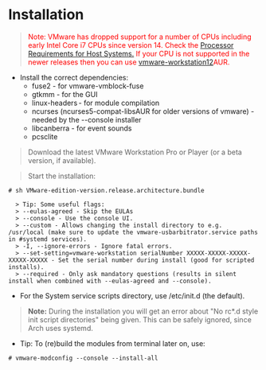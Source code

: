 # Installation

> <font color=red>Note: VMware has dropped support for a number of CPUs including early Intel Core i7 CPUs since version 14. Check the [Processor Requirements for Host Systems.](https://docs.vmware.com/en/VMware-Workstation-Pro/14.0/com.vmware.ws.using.doc/GUID-BBD199AA-C346-4334-9F56-5A42F7328594.html) If your CPU is not supported in the newer releases then you can use [vmware-workstation12](https://aur.archlinux.org/packages/vmware-workstation12/)AUR.</font>

* Install the correct dependencies:
  * fuse2 - for vmware-vmblock-fuse
  * gtkmm - for the GUI
  * linux-headers - for module compilation
  * ncurses (ncurses5-compat-libsAUR for older versions of vmware) - needed by the --console installer
  * libcanberra - for event sounds
  * pcsclite
> Download the latest VMware Workstation Pro or Player (or a beta version, if available).

> Start the installation:
```shell
# sh VMware-edition-version.release.architecture.bundle
```

~~~
  > Tip: Some useful flags:
  > --eulas-agreed - Skip the EULAs
  > --console - Use the console UI.
  > --custom - Allows changing the install directory to e.g. /usr/local (make sure to update the vmware-usbarbitrator.service paths in #systemd services).
  > -I, --ignore-errors - Ignore fatal errors.
  > --set-setting=vmware-workstation serialNumber XXXXX-XXXXX-XXXXX-XXXXX-XXXXX - Set the serial number during install (good for scripted installs).
  > --required - Only ask mandatory questions (results in silent install when combined with --eulas-agreed and --console).
~~~
* For the System service scripts directory, use /etc/init.d (the default).
> <b>Note:</b> During the installation you will get an error about "No rc*.d style init script directories" being given. This can be safely ignored, since Arch uses systemd.

* Tip: To (re)build the modules from terminal later on, use:
 ```shell
 # vmware-modconfig --console --install-all
 ```
